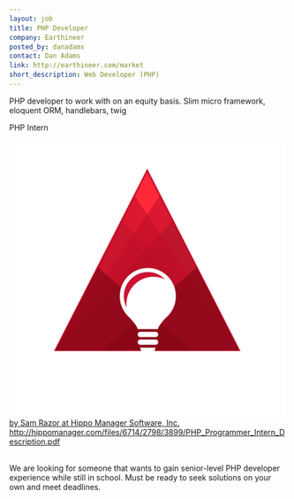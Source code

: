 ```yaml
---
layout: job
title: PHP Developer
company: Earthineer
posted_by: danadams
contact: Dan Adams
link: http://earthineer.com/market
short_description: Web Developer (PHP)
---
```


PHP developer to work with on an equity basis. Slim micro framework, eloquent ORM, handlebars, twig

PHP Intern</h1>
<div class='text-center'>
<img alt="Default avatar" class="img-circle thumb" src="../default_avatar.jpg" />
<a href="../user/srazor.html">by Sam Razor at Hippo Manager Software, Inc.</a>
</div>
<div class='text-center'>
<a href="http://hippomanager.com/files/6714/2798/3899/PHP_Programmer_Intern_Description.pdf">http://hippomanager.com/files/6714/2798/3899/PHP_Programmer_Intern_Description.pdf</a>
</div>
<br>
<div class='text-center'>
<p><p>We are looking for someone that wants to gain senior-level PHP developer experience while still in school.  Must be ready to seek solutions on your own and meet deadlines.